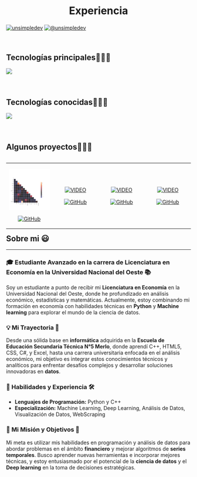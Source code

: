 <h1 align="center"> Experiencia</h1> 

<p align="left">
<a href="https://www.linkedin.com/in/kne1/" target="blank"><img align="center" src="https://img.shields.io/badge/LinkedIn-0077B5?style=for-the-badge&logo=linkedin&logoColor=white" alt="unsimpledev"/></a>
<a href = "mailto:knauselias29@gmail.com" target="blank"><img align="center" src="https://img.shields.io/badge/Gmail-D14836?style=for-the-badge&logo=gmail&logoColor=white" alt="@unsimpledev"  /></a>
  </p>

<br>

<h2 >Tecnologías principales👨🏻‍💻</h2>
<!--tech stack icons-->
<p align="left">
  <a href="https://skillicons.dev">
    <img src="https://skillicons.dev/icons?i=py,tensorflow,sklearn,postgres,sqlite,git,aws,gcp,cpp&perline=12" />
  </a>
</p>
<br>

<h2 >Tecnologías conocidas👨🏻‍💻</h2>
<!--tech stack icons-->
<p align="left">
  <a href="https://skillicons.dev">
    <img src="https://skillicons.dev/icons?i=vscode,anaconda,azure,arduino,blender,notion,mongodb,replit,octave,html,css,php,mysql,github,docker,bash,linux,&perline=12" />
  </a>
</p>
<br>

<!-------------------------->
<div id="proyectos">
<h2>Algunos proyectos👨🏻‍💻</h2>

<table align="left">
<tr border="none">
  <td width="25%" align="center">
    <p align="center">
     <a href="https://github.com/KnEl1a/Data-Analysis-with-Python" title="Go to Source">
        <img align="center" width="100%" src="https://github.com/KnEl1a/Data-Analysis-with-Python/raw/main/medical-data/heatmap.png" alt="VIDEO" /></a>
    </p>
    <p align="center">
      <a href="https://github.com/KnEl1a/Data-Analysis-with-Python" target="_blank"><img align="center" src="https://img.shields.io/badge/GitHub-100000?style=for-the-badge&logo=github&logoColor=white" alt="GitHub" /></a>
    </p>       
  </td>
  <td width="25%" align="center">
    <p align="center">
     <a href="https://github.com/KnEl1a/Python-Data-Analytics-Proyecto-I.y.D.-U.N.O" title="Go to Source">
        <img align="center" width="100%" src="https://github.com/KnEl1a/Python-Data-Analytics-Proyecto-I.y.D.-U.N.O/raw/main/Graf.%2025/Graf.%20Barras%20H%20(2).png" alt="VIDEO" /></a>
    </p>
    <p align="center">
      <a href="https://github.com/KnEl1a/Python-Data-Analytics-Proyecto-I.y.D.-U.N.O" target="_blank"><img align="center" src="https://img.shields.io/badge/GitHub-100000?style=for-the-badge&logo=github&logoColor=white" alt="GitHub" /></a>
    </p>       
  </td>
  <td width="25%" align="center">
    <p align="center">
     <a href="https://github.com/KnEl1a/PostgreSQL-GIT-BashScript/tree/main/PSQL-Salon-Appointment-Scheduler-main" title="Go to Source">
        <img align="center" width="100%" src="https://camo.githubusercontent.com/64f86cba5012b9032dad7d9fe615ce17ed7aad2ceea05dafba95a5ebb4b7a279/68747470733a2f2f692e706f7374696d672e63632f5164643451514d712f706578656c732d64656c626561757479626f782d3835333432372d312e6a7067" alt="VIDEO" /></a>
    </p>
    <p align="center">
      <a href="https://github.com/KnEl1a/PostgreSQL-GIT-BashScript/tree/main/PSQL-Salon-Appointment-Scheduler-main" target="_blank"><img align="center" src="https://img.shields.io/badge/GitHub-100000?style=for-the-badge&logo=github&logoColor=white" alt="GitHub" /></a>
    </p>       
  </td>
  <td width="25%" align="center">
    <p align="center">
     <a href="https://github.com/KnEl1a/fcp-ML-and-DL-proyects" title="Go to Source">
        <img align="center" width="100%" src="https://github.com/KnEl1a/fcp-ML-and-DL-proyects/raw/main/sec_14_GRU%20curve.png" alt="VIDEO" /></a>
    </p>
    <p align="center">
      <a href="https://github.com/KnEl1a/fcp-ML-and-DL-proyects" target="_blank"><img align="center" src="https://img.shields.io/badge/GitHub-100000?style=for-the-badge&logo=github&logoColor=white" alt="GitHub" /></a>
    </p>       
  </td>
</tr>
</table>
</div>

<br>


<!----------------->

<h2>Sobre mi 😃</h2>
<!--Intro start-->

<p align="left">

---

### 🎓 Estudiante Avanzado en la carrera de Licenciatura en Economía en la Universidad Nacional del Oeste 📚

Soy un estudiante a punto de recibir mi **Licenciatura en Economía** en la Universidad Nacional del Oeste, donde he profundizado en análisis económico, estadísticas y matemáticas. Actualmente, estoy combinando mi formación en economía con habilidades técnicas en **Python** y **Machine learning** para explorar el mundo de la ciencia de datos.

### 💡 Mi Trayectoria 🚀

Desde una sólida base en **informática** adquirida en la **Escuela de Educación Secundaria Técnica N°5 Merlo**, donde aprendí C++, HTML5, CSS, C#, y Excel, hasta una carrera universitaria enfocada en el análisis económico, mi objetivo es integrar estos conocimientos técnicos y analíticos para enfrentar desafíos complejos y desarrollar soluciones innovadoras en **datos**.

### 🔧 Habilidades y Experiencia 🛠️

- **Lenguajes de Programación:** Python y C++
- **Especialización:** Machine Learning, Deep Learning, Análisis de Datos, Visualización de Datos, WebScraping

<!-- - **Proyectos:** . . . Proyecto de Investigación Oficial de mi Universidad: Relaciones económicas y comerciales, entre la provincia de Buenos Aires, MERCOSUR y la República Popular de China. -->

### 🌟 Mi Misión y Objetivos 🌟

Mi meta es utilizar mis habilidades en programación y análisis de datos para abordar problemas en el ámbito **financiero** y mejorar algoritmos de **series temporales**. Busco aprender nuevas herramientas e incorporar mejores técnicas, y estoy entusiasmado por el potencial de la **ciencia de datos** y el **Deep learning** en la toma de decisiones estratégicas.

<!--Intro end-->
  </p>
<br>

<!-------------------------->
